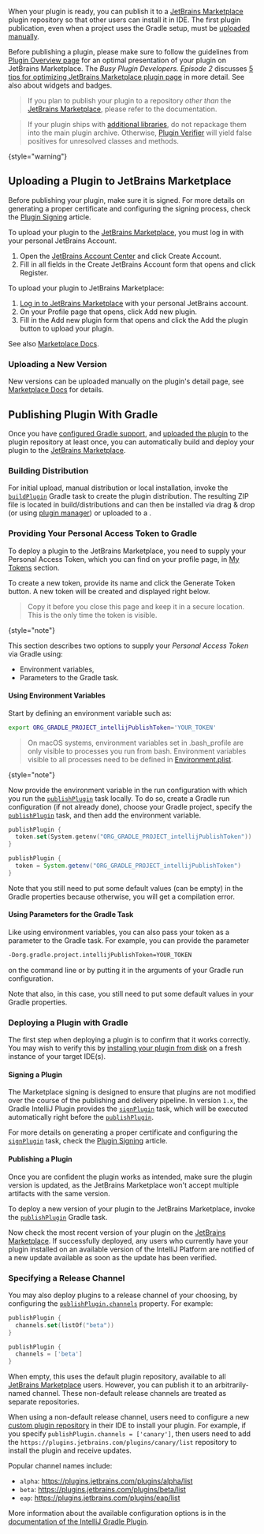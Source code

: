 [//]: # (title: Publishing a Plugin)

<!-- Copyright 2000-2022 JetBrains s.r.o. and contributors. Use of this source code is governed by the Apache 2.0 license. -->

When your plugin is ready, you can publish it to a [JetBrains Marketplace](https://plugins.jetbrains.com) plugin repository so that other users can install it in IDE.
The first plugin publication, even when a project uses the Gradle setup, must be [uploaded manually](#uploading-a-plugin-to-jetbrains-marketplace).

Before publishing a plugin, please make sure to follow the guidelines from [Plugin Overview page](https://plugins.jetbrains.com/docs/marketplace/plugin-overview-page.html) for an optimal presentation of your plugin on JetBrains Marketplace.
The _Busy Plugin Developers. Episode 2_ discusses [5 tips for optimizing JetBrains Marketplace plugin page](https://youtu.be/oB1GA9JeeiY?t=52) in more detail.
See also [](marketing.md) about widgets and badges.

> If you plan to publish your plugin to a repository _other than_ the [JetBrains Marketplace](https://plugins.jetbrains.com), please refer to the [](custom_plugin_repository.md) documentation.

> If your plugin ships with [additional libraries](plugin_content.md#plugin-with-dependencies), do not repackage them into the main plugin archive.
> Otherwise, [Plugin Verifier](verifying_plugin_compatibility.md) will yield false positives for unresolved classes and methods.
>
{style="warning"}

## Uploading a Plugin to JetBrains Marketplace

Before publishing your plugin, make sure it is signed.
For more details on generating a proper certificate and configuring the signing process, check the [Plugin Signing](plugin_signing.md) article.

<procedure title="Creating JetBrains Account">

To upload your plugin to the [JetBrains Marketplace](https://plugins.jetbrains.com), you must log in with your personal JetBrains Account.

1. Open the [JetBrains Account Center](https://account.jetbrains.com) and click <control>Create Account</control>.
2. Fill in all fields in the <control>Create JetBrains Account</control> form that opens and click <control>Register</control>.

</procedure>

<procedure title="Uploading plugin">

To upload your plugin to JetBrains Marketplace:

1. [Log in to JetBrains Marketplace](https://plugins.jetbrains.com/author/me) with your personal JetBrains account.
2. On your Profile page that opens, click <control>Add new plugin</control>.
3. Fill in the <control>Add new plugin</control> form that opens and click the <control>Add the plugin</control> button to upload your plugin.

See also [Marketplace Docs](https://plugins.jetbrains.com/docs/marketplace/uploading-a-new-plugin.html).

</procedure>

### Uploading a New Version

New versions can be uploaded manually on the plugin's detail page, see [Marketplace Docs](https://plugins.jetbrains.com/docs/marketplace/plugin-updates.html) for details.

## Publishing Plugin With Gradle

Once you have [configured Gradle support](configuring_plugin_project.md), and [uploaded the plugin](#uploading-a-plugin-to-jetbrains-marketplace) to the plugin repository at least once, you can automatically build and deploy your plugin to the [JetBrains Marketplace](https://plugins.jetbrains.com).

### Building Distribution

For initial upload, manual distribution or local installation, invoke the [`buildPlugin`](tools_gradle_intellij_plugin.md#tasks-buildplugin) Gradle task to create the plugin distribution.
The resulting ZIP file is located in <path>build/distributions</path> and can then be installed via drag & drop (or using [plugin manager](https://www.jetbrains.com/help/idea/managing-plugins.html#installing-plugins-from-disk))
or uploaded to a [](custom_plugin_repository.md).

### Providing Your Personal Access Token to Gradle

To deploy a plugin to the JetBrains Marketplace, you need to supply your Personal Access Token, which you can find on your profile page, in [My Tokens](https://plugins.jetbrains.com/author/me/tokens) section.

To create a new token, provide its name and click the <control>Generate Token</control> button.
A new token will be created and displayed right below.

> Copy it before you close this page and keep it in a secure location.
> This is the only time the token is visible.
>
{style="note"}

This section describes two options to supply your _Personal Access Token_ via Gradle using:
* Environment variables,
* Parameters to the Gradle task.

#### Using Environment Variables

Start by defining an environment variable such as:

```bash
export ORG_GRADLE_PROJECT_intellijPublishToken='YOUR_TOKEN'
```

> On macOS systems, environment variables set in <path>.bash_profile</path> are only visible to processes you run from bash.
> Environment variables visible to all processes need to be defined in [Environment.plist](https://developer.apple.com/library/archive/qa/qa1067/_index.html).
>
{style="note"}

Now provide the environment variable in the run configuration with which you run the [`publishPlugin`](tools_gradle_intellij_plugin.md#tasks-publishplugin) task locally.
To do so, create a Gradle run configuration (if not already done), choose your Gradle project, specify the [`publishPlugin`](tools_gradle_intellij_plugin.md#tasks-publishplugin) task, and then add the environment variable.

<tabs group="languages">
<tab title="Kotlin" group-key="kotlin">

```kotlin
publishPlugin {
  token.set(System.getenv("ORG_GRADLE_PROJECT_intellijPublishToken"))
}
```

</tab>
<tab title="Groovy" group-key="groovy">

```groovy
publishPlugin {
  token = System.getenv("ORG_GRADLE_PROJECT_intellijPublishToken")
}
```

</tab>
</tabs>


Note that you still need to put some default values (can be empty) in the Gradle properties because otherwise, you will get a compilation error.

#### Using Parameters for the Gradle Task

Like using environment variables, you can also pass your token as a parameter to the Gradle task.
For example, you can provide the parameter

```bash
-Dorg.gradle.project.intellijPublishToken=YOUR_TOKEN
```
on the command line or by putting it in the arguments of your Gradle run configuration.

Note that also, in this case, you still need to put some default values in your Gradle properties.

### Deploying a Plugin with Gradle

The first step when deploying a plugin is to confirm that it works correctly.
You may wish to verify this by [installing your plugin from disk](https://www.jetbrains.com/help/idea/managing-plugins.html) on a fresh instance of your target IDE(s).

#### Signing a Plugin

The Marketplace signing is designed to ensure that plugins are not modified over the course of the publishing and delivery pipeline.
In version `1.x`, the Gradle IntelliJ Plugin provides the [`signPlugin`](tools_gradle_intellij_plugin.md#tasks-signplugin) task, which will be executed automatically right before the [`publishPlugin`](tools_gradle_intellij_plugin.md#tasks-publishplugin).

For more details on generating a proper certificate and configuring the [`signPlugin`](tools_gradle_intellij_plugin.md#tasks-signplugin) task, check the [Plugin Signing](plugin_signing.md) article.

#### Publishing a Plugin

Once you are confident the plugin works as intended, make sure the plugin version is updated, as the JetBrains Marketplace won't accept multiple artifacts with the same version.

To deploy a new version of your plugin to the JetBrains Marketplace, invoke the [`publishPlugin`](tools_gradle_intellij_plugin.md#tasks-publishplugin) Gradle task.

Now check the most recent version of your plugin on the [JetBrains Marketplace](https://plugins.jetbrains.com/).
If successfully deployed, any users who currently have your plugin installed on an available version of the IntelliJ Platform are notified of a new update available as soon as the update has been verified.

### Specifying a Release Channel

You may also deploy plugins to a release channel of your choosing, by configuring the [`publishPlugin.channels`](tools_gradle_intellij_plugin.md#tasks-publishplugin-channels) property.
For example:

<tabs group="languages">
<tab title="Kotlin" group-key="kotlin">

```kotlin
publishPlugin {
  channels.set(listOf("beta"))
}
```

</tab>
<tab title="Groovy" group-key="groovy">

```groovy
publishPlugin {
  channels = ['beta']
}
```

</tab>
</tabs>

When empty, this uses the default plugin repository, available to all [JetBrains Marketplace](https://plugins.jetbrains.com/) users.
However, you can publish it to an arbitrarily-named channel.
These non-default release channels are treated as separate repositories.

When using a non-default release channel, users need to configure a new [custom plugin repository](https://www.jetbrains.com/help/idea/managing-plugins.html#repos) in their IDE to install your plugin.
For example, if you specify `publishPlugin.channels = ['canary']`, then users need to add the `https://plugins.jetbrains.com/plugins/canary/list` repository to install the plugin and receive updates.

Popular channel names include:
* `alpha`: https://plugins.jetbrains.com/plugins/alpha/list
* `beta`: https://plugins.jetbrains.com/plugins/beta/list
* `eap`: https://plugins.jetbrains.com/plugins/eap/list

More information about the available configuration options is in the [documentation of the IntelliJ Gradle Plugin](tools_gradle_intellij_plugin.md#tasks-publishplugin).
